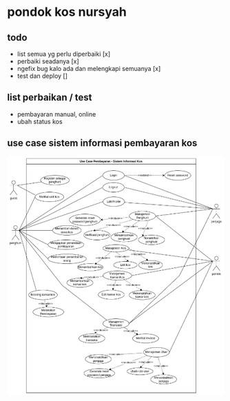 # pondok kos nursyah

## todo

- list semua yg perlu diperbaiki [x]
- perbaiki seadanya [x]
- ngefix bug kalo ada dan melengkapi semuanya [x]
- test dan deploy []

## list perbaikan / test
- pembayaran manual, online
- ubah status kos

## use case sistem informasi pembayaran kos
![image](/public/use-case.drawio.png)
